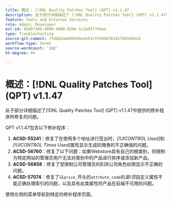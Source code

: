 ```yaml
---
title: 概述： [!DNL Quality Patches Tool] (QPT) v1.1.47
description: 此子部分详细描述了 [!DNL Quality Patches Tool] (QPT) v1.1.47中提供的修补程序所修复的问题。
feature: Tools and External Services
role: Admin, Developer
exl-id: 8b6bf385-4090-4988-824e-1c2e83774dee
type: Troubleshooting
source-git-commit: 7fdb02a6d89d50ea593c5fd99d78101f89198424
workflow-type: tm+mt
source-wordcount: '162'
ht-degree: 0%

---
```


# 概述：[!DNL Quality Patches Tool] (QPT) v1.1.47

此子部分详细描述了[!DNL Quality Patches Tool] (QPT) v1.1.47中提供的修补程序所修复的问题。

QPT v1.1.47包含以下修补程序：

1. **ACSD-55241**：修复了在使用多个地址进行签出时，*[!UICONTROL Used]*&#x200B;和&#x200B;*[!UICONTROL Times Used]*&#x200B;属性显示生成的赠券的不正确值的问题。
1. **ACSD-56760**：修复了以下问题：如果Webstore具有自己的根类别，则限制为特定网站的管理员用户无法对类别中的产品进行排序或添加新产品。
1. **ACSD-56858**：修复了受限制公司管理员的B2B公司角色权限显示不正确的问题。
1. **ACSD-57074**：修复了以`price_`开头的`attrbute_code`的&#x200B;*是/否*&#x200B;自定义属性不能正确处理索引的问题，以及具有此类属性的产品在前端不可用的问题。

使用左侧的菜单导航到特定的修补程序页面。
